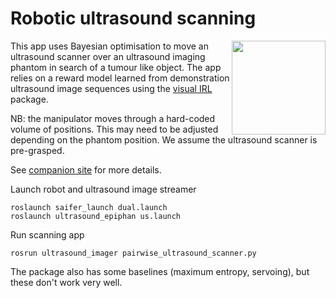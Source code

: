 # Robotic ultrasound scanning

<img align="right" alt="" src="https://github.com/ipab-rad/saifer-surgery/blob/master/docs/images/scan.gif" width="150"/>

This app uses Bayesian optimisation to move an ultrasound scanner over an ultrasound imaging phantom in search of a tumour like object.
The app relies on a reward model learned from demonstration ultrasound image sequences using the [visual IRL](https://github.com/ipab-rad/visual_irl/tree/4bd514caab754971353f7e77a481f564f747c311) package. 

NB: the manipulator moves through a hard-coded volume of positions. This may need to be adjusted depending on the phantom position. We assume the ultrasound scanner is pre-grasped.


See [companion site](https://sites.google.com/view/ultrasound-scanner) for more details.

Launch robot and ultrasound image streamer
```
roslaunch saifer_launch dual.launch
roslaunch ultrasound_epiphan us.launch
```

Run scanning app
```
rosrun ultrasound_imager pairwise_ultrasound_scanner.py
```

The package also has some baselines (maximum entropy, servoing), but these don't work very well.
